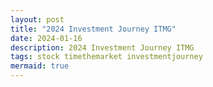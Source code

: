 ```yaml
---
layout: post
title: "2024 Investment Journey ITMG"
date: 2024-01-16
description: 2024 Investment Journey ITMG
tags: stock timethemarket investmentjourney
mermaid: true
---
```


